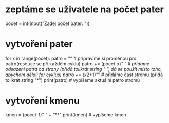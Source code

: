 # zeptáme se uživatele na počet pater
pocet = int(input("Zadej počet pater: "))

# vytvoření pater
for x in range(pocet):
    patro = "" # připravíme si proměnou pro patro(resetuje se při každém cyklu)
    patro += (pocet-x)*" " # přidáme odsazení patra od strany (přidá tolikrát string " ", dá se použít místo toho, abychom dělali for cyklus)
    patro += (x*2+1)*"*" # přidáme část stromu (přidá tolikrát string "*")
    print(patro) # vypíšeme aktuální patro stromu

# vytvoření kmenu
kmen = (pocet-1)*" " + "***"
print(kmen) # vypíšeme kmen